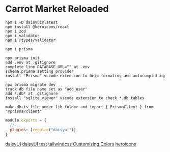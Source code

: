 # Carrot Market Reloaded

```terminal
npm i -D daisyui@latest
npm install @heroicons/react
npm i zod
npm i validator
npm i @types/validator

npm i prisma
```

```prisma setting
npx prisma init
add .env at .gitignore
complete line DATABASE_URL="" at .env
schema.prisma setting provider
install "Prisma" vscode extension to help formating and autocompleting

npx prisma migrate dev
track db file name set as "add_user"
add *.db* at .gitignore
install "sqlite viewer" vscode extension to check *.db tables

make db.ts file under lib folder and import { PrismaClient } from "@prisma/client"
```

```tailwind.config.js
module.exports = {
  //...
  plugins: [require("daisyui")],
}
```

[daisyUI](https://daisyui.com/docs/install/)
[daisyUI test](https://stackblitz.com/edit/daisyui-nextjs?file=tailwind.config.js)
[tailwindcss Customizing Colors](https://tailwindcss.com/docs/customizing-colors)
[heroicons](https://github.com/tailwindlabs/heroicons)
